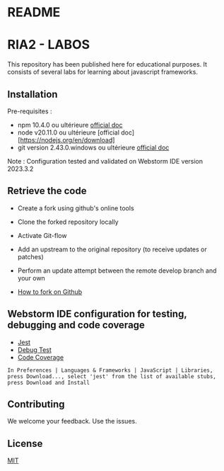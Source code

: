 # README

# RIA2 - LABOS

This repository has been published here for educational purposes. It consists of several labs for learning about javascript frameworks.

## Installation

Pre-requisites :

* npm 10.4.0 ou ultérieure [official doc](https://docs.npmjs.com/try-the-latest-stable-version-of-npm)
* node v20.11.0 ou ultérieure [official doc][https://nodejs.org/en/download]
* git version 2.43.0.windows ou ultérieure [official doc](https://git-scm.com/)

Note : Configuration tested and validated on Webstorm IDE version 2023.3.2

## Retrieve the code

* Create a fork using github's online tools
* Clone the forked repository locally
* Activate Git-flow
* Add an upstream to the original repository (to receive updates or patches)
* Perform an update attempt between the remote develop branch and your own

* [How to fork on Github](https://docs.github.com/en/pull-requests/collaborating-with-pull-requests/working-with-forks/fork-a-repo)

## Webstorm IDE configuration for testing, debugging and code coverage

* [Jest](https://www.jetbrains.com/help/webstorm/running-unit-tests-on-jest.html#ws_node_test_docker)
* [Debug Test](https://www.jetbrains.com/help/webstorm/running-unit-tests-on-jest.html#ws_jest_debugging_tests)
* [Code Coverage](https://www.jetbrains.com/help/webstorm/running-unit-tests-on-jest.html#ws_jest_code_coverage)

```
In Preferences | Languages & Frameworks | JavaScript | Libraries, press Download..., select 'jest' from the list of available stubs, press Download and Install
```

## Contributing
We welcome your feedback. Use the issues.

## License
[MIT](LICENCE.md)
